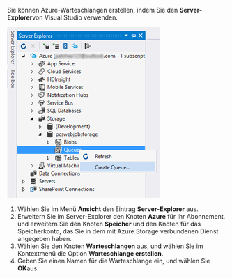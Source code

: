Sie können Azure-Warteschlangen erstellen, indem Sie den **Server-Explorer**von Visual Studio verwenden.

![Server-Explorer-BLOBs][Image1]

1. Wählen Sie im Menü **Ansicht** den Eintrag **Server-Explorer** aus.
2. Erweitern Sie im Server-Explorer den Knoten **Azure** für Ihr Abonnement, und erweitern Sie den Knoten **Speicher** und den Knoten für das Speicherkonto, das Sie in dem mit Azure Storage verbundenen Dienst angegeben haben.
3. Wählen Sie den Knoten **Warteschlangen** aus, und wählen Sie im Kontextmenü die Option **Warteschlange erstellen**.
4. Geben Sie einen Namen für die Warteschlange ein, und wählen Sie **OK**aus.   

[Image1]: ./media/vs-create-queue-in-server-explorer/vs-storage-queues-create-in-server-explorer.png

<!--HONumber=Jan17_HO3-->


